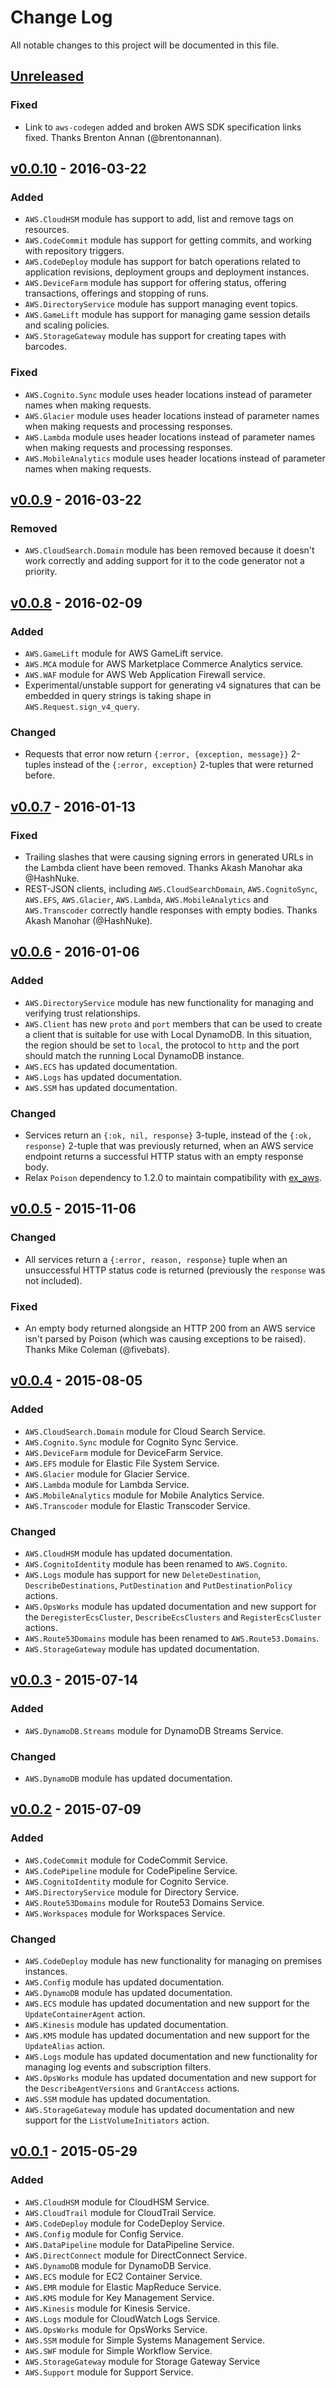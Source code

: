 # Change Log

All notable changes to this project will be documented in this file.

## [Unreleased][unreleased]
### Fixed
- Link to `aws-codegen` added and broken AWS SDK specification links fixed.
  Thanks Brenton Annan (@brentonannan).

## [v0.0.10] - 2016-03-22
### Added
- `AWS.CloudHSM` module has support to add, list and remove tags on resources.
- `AWS.CodeCommit` module has support for getting commits, and working with
  repository triggers.
- `AWS.CodeDeploy` module has support for batch operations related to
  application revisions, deployment groups and deployment instances.
- `AWS.DeviceFarm` module has support for offering status, offering
  transactions, offerings and stopping of runs.
- `AWS.DirectoryService` module has support managing event topics.
- `AWS.GameLift` module has support for managing game session details and
  scaling policies.
- `AWS.StorageGateway` module has support for creating tapes with barcodes.

### Fixed
- `AWS.Cognito.Sync` module uses header locations instead of parameter names
  when making requests.
- `AWS.Glacier` module uses header locations instead of parameter names when
  making requests and processing responses.
- `AWS.Lambda` module uses header locations instead of parameter names when
  making requests and processing responses.
- `AWS.MobileAnalytics` module uses header locations instead of parameter
  names when making requests.

## [v0.0.9] - 2016-03-22
### Removed
- `AWS.CloudSearch.Domain` module has been removed because it doesn't work
  correctly and adding support for it to the code generator not a priority.

## [v0.0.8] - 2016-02-09
### Added
- `AWS.GameLift` module for AWS GameLift service.
- `AWS.MCA` module for AWS Marketplace Commerce Analytics service.
- `AWS.WAF` module for AWS Web Application Firewall service.
- Experimental/unstable support for generating v4 signatures that can be
  embedded in query strings is taking shape in `AWS.Request.sign_v4_query`.

### Changed
- Requests that error now return `{:error, {exception, message}}` 2-tuples
  instead of the `{:error, exception}` 2-tuples that were returned before.

## [v0.0.7] - 2016-01-13
### Fixed
- Trailing slashes that were causing signing errors in generated URLs in the
  Lambda client have been removed.  Thanks Akash Manohar aka @HashNuke.
- REST-JSON clients, including `AWS.CloudSearchDomain`, `AWS.CognitoSync`,
  `AWS.EFS`, `AWS.Glacier`, `AWS.Lambda`, `AWS.MobileAnalytics` and
  `AWS.Transcoder` correctly handle responses with empty bodies.  Thanks Akash
  Manohar (@HashNuke).

## [v0.0.6] - 2016-01-06
### Added
- `AWS.DirectoryService` module has new functionality for managing and
  verifying trust relationships.
- `AWS.Client` has new `proto` and `port` members that can be used to create a
  client that is suitable for use with Local DynamoDB.  In this situation, the
  region should be set to `local`, the protocol to `http` and the port should
  match the running Local DynamoDB instance.
- `AWS.ECS` has updated documentation.
- `AWS.Logs` has updated documentation.
- `AWS.SSM` has updated documentation.

### Changed
- Services return an `{:ok, nil, response}` 3-tuple, instead of the `{:ok,
  response}` 2-tuple that was previously returned, when an AWS service
  endpoint returns a successful HTTP status with an empty response body.
- Relax `Poison` dependency to 1.2.0 to maintain compatibility with
  [ex_aws](https://hex.pm/packages/ex_aws).

## [v0.0.5] - 2015-11-06
### Changed
- All services return a `{:error, reason, response}` tuple when an
  unsuccessful HTTP status code is returned (previously the `response` was not
  included).

### Fixed
- An empty body returned alongside an HTTP 200 from an AWS service isn't
  parsed by Poison (which was causing exceptions to be raised).  Thanks Mike
  Coleman (@fivebats).

## [v0.0.4] - 2015-08-05
### Added
- `AWS.CloudSearch.Domain` module for Cloud Search Service.
- `AWS.Cognito.Sync` module for Cognito Sync Service.
- `AWS.DeviceFarm` module for DeviceFarm Service.
- `AWS.EFS` module for Elastic File System Service.
- `AWS.Glacier` module for Glacier Service.
- `AWS.Lambda` module for Lambda Service.
- `AWS.MobileAnalytics` module for Mobile Analytics Service.
- `AWS.Transcoder` module for Elastic Transcoder Service.

### Changed
- `AWS.CloudHSM` module has updated documentation.
- `AWS.CognitoIdentity` module has been renamed to `AWS.Cognito`.
- `AWS.Logs` module has support for new `DeleteDestination`,
  `DescribeDestinations`, `PutDestination` and `PutDestinationPolicy` actions.
- `AWS.OpsWorks` module has updated documentation and new support for the
  `DeregisterEcsCluster`, `DescribeEcsClusters` and `RegisterEcsCluster`
  actions.
- `AWS.Route53Domains` module has been renamed to `AWS.Route53.Domains`.
- `AWS.StorageGateway` module has updated documentation.

## [v0.0.3] - 2015-07-14
### Added
- `AWS.DynamoDB.Streams` module for DynamoDB Streams Service.

### Changed
- `AWS.DynamoDB` module has updated documentation.

## [v0.0.2] - 2015-07-09
### Added
- `AWS.CodeCommit` module for CodeCommit Service.
- `AWS.CodePipeline` module for CodePipeline Service.
- `AWS.CognitoIdentity` module for Cognito Service.
- `AWS.DirectoryService` module for Directory Service.
- `AWS.Route53Domains` module for Route53 Domains Service.
- `AWS.Workspaces` module for Workspaces Service.

### Changed
- `AWS.CodeDeploy` module has new functionality for managing on premises
  instances.
- `AWS.Config` module has updated documentation.
- `AWS.DynamoDB` module has updated documentation.
- `AWS.ECS` module has updated documentation and new support for the
  `UpdateContainerAgent` action.
- `AWS.Kinesis` module has updated documentation.
- `AWS.KMS` module has updated documentation and new support for the
  `UpdateAlias` action.
- `AWS.Logs` module has updated documentation and new functionality for
  managing log events and subscription filters.
- `AWS.OpsWorks` module has updated documentation and new support for the
  `DescribeAgentVersions` and `GrantAccess` actions.
- `AWS.SSM` module has updated documentation.
- `AWS.StorageGateway` module has updated documentation and new support for
  the `ListVolumeInitiators` action.

## [v0.0.1](https://github.com/jkakar/aws-elixir/tree/v0.0.1) - 2015-05-29
### Added
- `AWS.CloudHSM` module for CloudHSM Service.
- `AWS.CloudTrail` module for CloudTrail Service.
- `AWS.CodeDeploy` module for CodeDeploy Service.
- `AWS.Config` module for Config Service.
- `AWS.DataPipeline` module for DataPipeline Service.
- `AWS.DirectConnect` module for DirectConnect Service.
- `AWS.DynamoDB` module for DynamoDB Service.
- `AWS.ECS` module for EC2 Container Service.
- `AWS.EMR` module for Elastic MapReduce Service.
- `AWS.KMS` module for Key Management Service.
- `AWS.Kinesis` module for Kinesis Service.
- `AWS.Logs` module for CloudWatch Logs Service.
- `AWS.OpsWorks` module for OpsWorks Service.
- `AWS.SSM` module for Simple Systems Management Service.
- `AWS.SWF` module for Simple Workflow Service.
- `AWS.StorageGateway` module for Storage Gateway Service
- `AWS.Support` module for Support Service.

[unreleased]: https://github.com/jkakar/aws-elixir/compare/v0.0.10...HEAD
[v0.0.10]: https://github.com/jkakar/aws-elixir/compare/v0.0.9...v0.0.10
[v0.0.9]: https://github.com/jkakar/aws-elixir/compare/v0.0.8...v0.0.9
[v0.0.8]: https://github.com/jkakar/aws-elixir/compare/v0.0.7...v0.0.8
[v0.0.7]: https://github.com/jkakar/aws-elixir/compare/v0.0.6...v0.0.7
[v0.0.6]: https://github.com/jkakar/aws-elixir/compare/v0.0.5...v0.0.6
[v0.0.5]: https://github.com/jkakar/aws-elixir/compare/v0.0.4...v0.0.5
[v0.0.4]: https://github.com/jkakar/aws-elixir/compare/v0.0.3...v0.0.4
[v0.0.3]: https://github.com/jkakar/aws-elixir/compare/v0.0.2...v0.0.3
[v0.0.2]: https://github.com/jkakar/aws-elixir/compare/v0.0.1...v0.0.2
